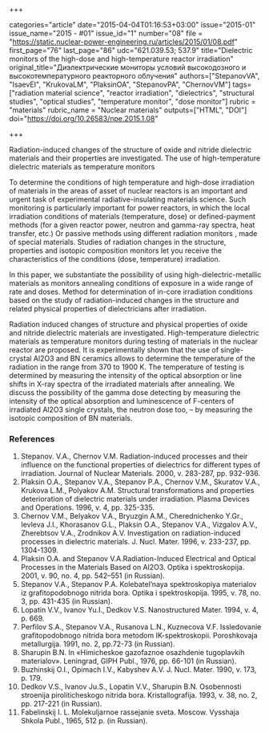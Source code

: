 +++

categories="article"
date="2015-04-04T01:16:53+03:00"
issue="2015-01"
issue_name="2015 - #01"
issue_id="1"
number="08"
file = "https://static.nuclear-power-engineering.ru/articles/2015/01/08.pdf"
first_page="76"
last_page="86"
udc="621.039.53; 537.9"
title="Dielectric monitors of the high-dose and high-temperature reactor irradiation"
original_title="Диэлектрические мониторы условий высокодозного и высокотемпературного реакторного облучения"
authors=["StepanovVA", "IsaevEI", "KrukovaLM", "PlaksinOA", "StepanovPA", "ChernovVM"]
tags=["radiation material science", "reactor irradiation", "dielectrics", "structural studies", "optical studies", "temperature monitor", "dose monitor"]
rubric = "materials"
rubric_name = "Nuclear materials"
outputs=["HTML", "DOI"]
doi="https://doi.org/10.26583/npe.2015.1.08"

+++

Radiation-induced changes of the structure of oxide and nitride dielectric materials and their properties are investigated. The use of high-temperature dielectric materials as temperature monitors

To determine the conditions of high temperature and high-dose irradiation of materials in the areas of asset of nuclear reactors is an important and urgent task of experimental radiative-insulating materials science. Such monitoring is particularly important for power reactors, in which the local irradiation conditions of materials (temperature, dose) or defined-payment methods (for a given reactor power, neutron and gamma-ray spectra, heat transfer, etc.) Or passive methods using different radiation monitors , made of special materials. Studies of radiation changes in the structure, properties and isotopic composition monitors let you receive the characteristics of the conditions (dose, temperature) irradiation.

In this paper, we substantiate the possibility of using high-dielectric-metallic materials as monitors annealing conditions of exposure in a wide range of rate and doses. Method for determination of in-core irradiation conditions based on the study of radiation-induced changes in the structure and related physical properties of dielectricians after irradiation.

Radiation induced changes of structure and physical properties of oxide and nitride dielectric materials are investigated. High-temperature dielectric materials as temperature monitors during testing of materials in the nuclear reactor are proposed. It is experimentally shown that the use of single-crystal Al2O3 and BN ceramics allows to determine the temperature of the radiation in the range from 370 to 1900 K. The temperature of testing is determined by measuring the intensity of the optical absorption or line shifts in X-ray spectra of the irradiated materials after annealing. We discuss the possibility of the gamma dose detecting by measuring the intensity of the optical absorption and luminescence of F-centers of irradiated Al2O3 single crystals, the neutron dose too, – by measuring the isotopic composition of BN materials.

### References

1. Stepanov. V.A., Chernov V.M. Radiation-induced processes and their influence on the functional properties of dielectrics for different types of irradiation. Journal of Nuclear Materials. 2000, v. 283-287, pp. 932-936.
2. Plaksin O.A., Stepanov V.A., Stepanov P.A., Chernov V.M., Skuratov V.A., Krukova L.M., Polyakov A.M. Structural transformations and properties deterioration of dielectric materials under irradiation. Plasma Devices and Operations. 1996, v. 4, pp. 325-335.
3. Chernov V.M., Belyakov V.A., Bryuzgin A.M., Cherednichenko Y.Gr., Ievleva J.I., Khorasanov G.L., Plaksin O.A., Stepanov V.A., Vizgalov A.V., Zherebtsov V.A., Zrodnikov A.V. Investigation on radiation-induced processes in dielectric materials. J. Nucl. Mater. 1996, v. 233-237, pp. 1304-1309.
4. Plaksin O.A. and Stepanov V.A.Radiation-Induced Electrical and Optical Processes in the Materials Based on Al2O3. Optika i spektroskopija. 2001, v. 90, no. 4, pp. 542–551 (in Russian).
5. Stepanov V.A., Stepanov P.A. Kolebatel’naya spektroskopiya materialov iz grafitopodobnogo nitrida bora. Optika i spektroskopija. 1995, v. 78, no. 3, pp. 431-435 (in Russian).
6. Lopatin V.V., Ivanov Yu.I., Dedkov V.S. Nanostructured Mater. 1994, v. 4, p. 669.
7. Perfilov S.A., Stepanov V.A., Rusanova L.N., Kuznecova V.F. Issledovanie grafitopodobnogo nitrida bora metodom IK-spektroskopii. Poroshkovaja metallurgija. 1991, no. 2, pp.72-73 (in Russian).
8. Sharupin B.N. In «Himicheskoe gazofaznoe osazhdenie tugoplavkih materialov». Leningrad, GIPH Publ., 1976, pp. 66-101 (in Russian).
9. Buzhinskij O.I., Opimach I.V., Kabyshev A.V. J. Nucl. Mater. 1990, v. 173, p. 179.
10. Dedkov V.S., Ivanov Ju.S., Lopatin V.V., Sharupin B.N. Osobennosti stroenija piroliticheskogo nitrida bora. Kristallografija. 1993, v. 38, no. 2, pp. 217-221 (in Russian).
11. Fabelinskij I. L. Molekuljarnoe rassejanie sveta. Moscow. Vysshaja Shkola Publ., 1965, 512 p. (in Russian).